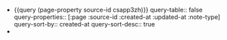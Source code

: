 - {{query (page-property source-id csapp3zh)}}
  query-table:: false
  query-properties:: [:page :source-id :created-at :updated-at :note-type]
  query-sort-by:: created-at
  query-sort-desc:: true
-